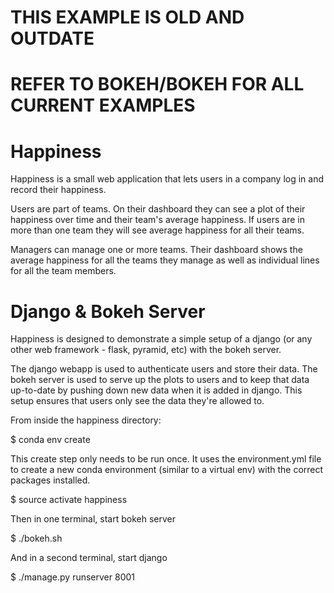 # THIS EXAMPLE IS OLD AND OUTDATE

# REFER TO BOKEH/BOKEH FOR ALL CURRENT EXAMPLES


Happiness
=========

Happiness is a small web application that lets users in a company log in and record
their happiness.

Users are part of teams.  On their dashboard they can see a plot of their happiness over time
and their team's average happiness. If users are in more than one team they will see average
happiness for all their teams.

Managers can manage one or more teams. Their dashboard shows the average happiness for all the teams
they manage as well as individual lines for all the team members.

Django & Bokeh Server
=====================

Happiness is designed to demonstrate a simple setup of a django (or any other web framework - flask,
pyramid, etc) with the bokeh server.

The django webapp is used to authenticate users and store their data. The bokeh server is used
to serve up the plots to users and to keep that data up-to-date by pushing down new data when it
is added in django. This setup ensures that users only see the data they're allowed to. 

From inside the happiness directory:

  $ conda env create

This create step only needs to be run once. It uses the environment.yml file to create a new
conda environment (similar to a virtual env) with the correct packages installed.

  $ source activate happiness

Then in one terminal, start bokeh server

  $ ./bokeh.sh

And in a second terminal, start django
  
  $ ./manage.py runserver 8001
